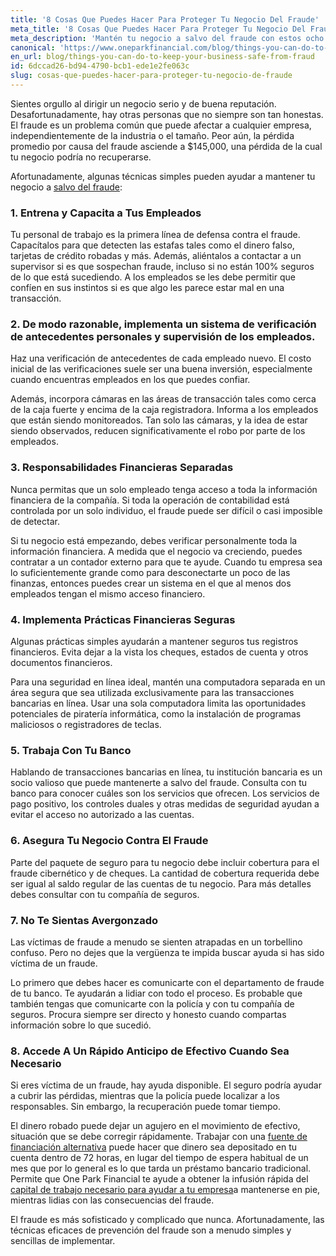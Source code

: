 ```yaml
---
title: '8 Cosas Que Puedes Hacer Para Proteger Tu Negocio Del Fraude'
meta_title: '8 Cosas Que Puedes Hacer Para Proteger Tu Negocio Del Fraude'
meta_description: 'Mantén tu negocio a salvo del fraude con estos ocho consejos que cualquier dueño de negocio puede usar hoy.'
canonical: 'https://www.oneparkfinancial.com/blog/things-you-can-do-to-keep-your-business-safe-from-fraud'
en_url: blog/things-you-can-do-to-keep-your-business-safe-from-fraud
id: 6dccad26-bd94-4790-bcb1-ede1e2fe063c
slug: cosas-que-puedes-hacer-para-proteger-tu-negocio-de-fraude
---
```

Sientes orgullo al dirigir un negocio serio y de buena reputación. Desafortunadamente, hay otras personas que no siempre son tan honestas. El fraude es un problema común que puede afectar a cualquier empresa, independientemente de la industria o el tamaño. Peor aún, la pérdida promedio por causa del fraude asciende a $145,000, una pérdida de la cual tu negocio podría no recuperarse. 

Afortunadamente, algunas técnicas simples pueden ayudar a mantener tu negocio a [salvo del fraude](https://www.oneparkfinancial.com/es/articulos/defensa-de-su-pequena-empresa-contra-ransomware):

### 1. Entrena y Capacita a Tus Empleados

Tu personal de trabajo es la primera línea de defensa contra el fraude. Capacítalos para que detecten las estafas tales como el dinero falso, tarjetas de crédito robadas y más. Además, aliéntalos a contactar a un supervisor si es que sospechan fraude, incluso si no están 100% seguros de lo que está sucediendo. A los empleados se les debe permitir que confíen en sus instintos si es que algo les parece estar mal en una transacción. 

### 2. De modo razonable, implementa un sistema de verificación de antecedentes personales y supervisión de los empleados.

Haz una verificación de antecedentes de cada empleado nuevo. El costo inicial de las verificaciones suele ser una buena inversión, especialmente cuando encuentras empleados en los que puedes confiar.

Además, incorpora cámaras en las áreas de transacción tales como cerca de la caja fuerte y encima de la caja registradora. Informa a los empleados que están siendo monitoreados. Tan solo las cámaras, y la idea de estar siendo observados, reducen significativamente el robo por parte de los empleados. 

### 3. Responsabilidades Financieras Separadas

Nunca permitas que un solo empleado tenga acceso a toda la información financiera de la compañía.  Si toda la operación de contabilidad está controlada por un solo individuo, el fraude puede ser difícil o casi imposible de detectar. 

Si tu negocio está empezando, debes verificar personalmente toda la información financiera. A medida que el negocio va creciendo, puedes contratar a un contador externo para que te ayude. Cuando tu empresa sea lo suficientemente grande como para desconectarte un poco de las finanzas, entonces puedes crear un sistema en el que al menos dos empleados tengan el mismo acceso financiero. 

### 4. Implementa Prácticas Financieras Seguras

Algunas prácticas simples ayudarán a mantener seguros tus registros financieros. Evita dejar a la vista los cheques, estados de cuenta y otros documentos financieros.

Para una seguridad en línea ideal, mantén una computadora separada en un área segura que sea utilizada exclusivamente para las transacciones bancarias en línea. Usar una sola computadora limita las oportunidades potenciales de piratería informática, como la instalación de programas maliciosos o registradores de teclas. 

### 5. Trabaja Con Tu Banco

Hablando de transacciones bancarias en línea, tu institución bancaria es un socio valioso que puede mantenerte a salvo del fraude. Consulta con tu banco para conocer cuáles son los servicios que ofrecen. Los servicios de pago positivo, los controles duales y otras medidas de seguridad ayudan a evitar el acceso no autorizado a las cuentas.   

### 6. Asegura Tu Negocio Contra El Fraude

Parte del paquete de seguro para tu negocio debe incluir cobertura para el fraude cibernético y de cheques. La cantidad de cobertura requerida debe ser igual al saldo regular de las cuentas de tu negocio. Para más detalles debes consultar con tu compañía de seguros.  

### 7. No Te Sientas Avergonzado

Las víctimas de fraude a menudo se sienten atrapadas en un torbellino confuso. Pero no dejes que la vergüenza te impida buscar ayuda si has sido víctima de un fraude. 

Lo primero que debes hacer es comunicarte con el departamento de fraude de tu banco. Te ayudarán a lidiar con todo el proceso. Es probable que también tengas que comunicarte con la policía y con tu compañía de seguros. Procura siempre ser directo y honesto cuando compartas información sobre lo que sucedió. 

### 8. Accede A Un Rápido Anticipo de Efectivo Cuando Sea Necesario

Si eres víctima de un fraude, hay ayuda disponible. El seguro podría ayudar a cubrir las pérdidas, mientras que la policía puede localizar a los responsables. Sin embargo, la recuperación puede tomar tiempo. 

El dinero robado puede dejar un agujero en el movimiento de efectivo, situación que se debe corregir rápidamente. Trabajar con una [fuente de financiación alternativa](https://www.oneparkfinancial.com/es/preaprob) puede hacer que dinero sea depositado en tu cuenta dentro de 72 horas, en lugar del tiempo de espera habitual de un mes que por lo general es lo que tarda un préstamo bancario tradicional. Permite que One Park Financial te ayude a obtener la infusión rápida del [capital de trabajo necesario para ayudar a tu empresa](https://www.oneparkfinancial.com/es/)a mantenerse en pie, mientras lidias con las consecuencias del fraude.

El fraude es más sofisticado y complicado que nunca. Afortunadamente, las técnicas eficaces de prevención del fraude son a menudo simples y sencillas de implementar.
